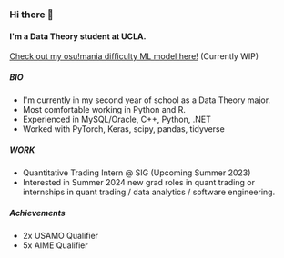 ### Hi there 👋

#### I'm a Data Theory student at UCLA.

[Check out my osu!mania difficulty ML model here!](https://github.com/benl82/darkosu/blob/master/torch%20time.ipynb) (Currently WIP)

##### BIO
- I'm currently in my second year of school as a Data Theory major.
- Most comfortable working in Python and R.
- Experienced in MySQL/Oracle, C++, Python, .NET
- Worked with PyTorch, Keras, scipy, pandas, tidyverse
##### WORK
- Quantitative Trading Intern @ SIG (Upcoming Summer 2023)
- Interested in Summer 2024 new grad roles in quant trading or internships in quant trading / data analytics / software engineering.
##### Achievements
- 2x USAMO Qualifier
- 5x AIME Qualifier

<!--
**benl82/benl82** is a ✨ _special_ ✨ repository because its `README.md` (this file) appears on your GitHub profile.

Here are some ideas to get you started:

- 🔭 I’m currently working on ...
- 🌱 I’m currently learning ...
- 👯 I’m looking to collaborate on ...
- 🤔 I’m looking for help with ...
- 💬 Ask me about ...
- 📫 How to reach me: ...
- 😄 Pronouns: ...
- ⚡ Fun fact: ...
-->
